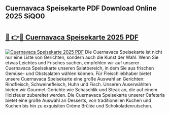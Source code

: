 ## Cuernavaca Speisekarte PDF Download Online 2025 SiQO0

# <h2><a href="http://gc6iho.nevu.top/?p=Cuernavaca+Speisekarte">🔗 👉🔴 Cuernavaca Speisekarte 2025 PDF</a></h2>

[![Cuernavaca Speisekarte 2025 PDF](https://i.imgur.com/dBaPXMq.png)](http://gc6iho.nevu.top/?p=Cuernavaca+Speisekarte)
Die Cuernavaca Speisekarte ist nicht nur eine Liste von Gerichten, sondern auch die Kunst der Wahl. Wenn Sie etwas Leichtes und Frisches suchen, empfehlen wir auf unserer Cuernavaca Speisekarte unseren Salatbereich, in dem Sie aus frischen Gemüse- und Obstsalaten wählen können. Für Fleischliebhaber bietet unsere Cuernavaca Speisekarte eine große Auswahl an Gerichten: Rindfleisch, Schweinefleisch, Huhn und Fisch. Unseren Auserwählten bieten wir Gourmet-Gerichte wie Schaschlik und Steak an, die auf einem Holzfeuer zubereitet werden. Die Cuernavaca Speisekarte unserer Cafeteria bietet eine große Auswahl an Desserts, von traditionellen Kuchen und Kuchen bis hin zu exquisiten Crème Brûlée und Schokoladenrutschen.
